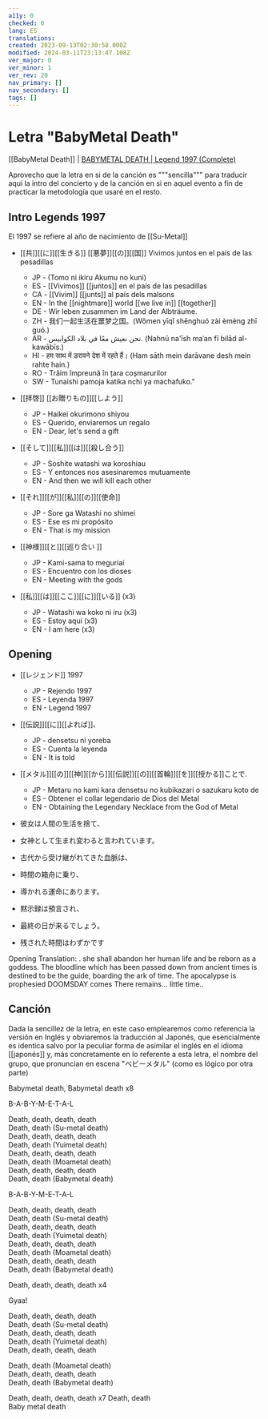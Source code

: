 ```yaml
---
a11y: 0
checked: 0
lang: ES
translations: 
created: 2023-09-13T02:30:58.000Z
modified: 2024-03-11T23:13:47.108Z
ver_major: 0
ver_minor: 1
ver_rev: 20
nav_primary: []
nav_secondary: []
tags: []
---
```

# Letra "BabyMetal Death"

[[BabyMetal Death]] |  [ BABYMETAL DEATH | Legend 1997 (Complete)](https://www.youtube.com/watch?v=jRc9dbgiBPI&ab_channel=GuilhermeCait)

Aprovecho que la letra en si de la canción es """sencilla""" para traducir aqui la intro del concierto y de la canción en si en aquel evento a fin de practicar la metodología que usaré en el resto.

## Intro Legends 1997

El 1997 se refiere al año de nacimiento de [[Su-Metal]] 

* [[共]][[に]][[生きる]] [[悪夢]][[の]][[国]]  Vivimos juntos en el país de las pesadillas
	* JP - (Tomo ni ikiru Akumu no kuni)
	* ES - [[Vivimos]] [[juntos]] en el país de las pesadillas
	* CA - [[Vivim]] [[junts]] al país dels malsons
	* EN - In the [[nightmare]] world [[we live in]] [[together]] 
	* DE - Wir leben zusammen im Land der Albträume.
	* ZH - 我们一起生活在噩梦之国。(Wǒmen yīqǐ shēnghuó zài èmèng zhī guó.)
	* AR - نحن نعيش معًا في بلاد الكوابيس. (Nahnū na'īsh maʿan fī bilād al-kawābīs.)
	* HI - हम साथ में डरावने देश में रहते हैं। (Ham sāth mein darāvane desh mein rahte hain.)
	* RO - Trăim împreună în țara coșmarurilor
	* SW - Tunaishi pamoja katika nchi ya machafuko."

* [[拝啓]] [[お贈りもの]][[しよう]] 
	* JP - Haikei okurimono shiyou 
	* ES - Querido, enviaremos un regalo
	* EN - Dear, let's send a gift

* [[そして]][[私]][[は]][[殺し合う]] 
	* JP - Soshite watashi wa koroshiau 
	* ES - Y entonces nos asesinaremos mutuamente
	* EN - And then we will kill each other 

* [[それ]][[が]][[私]][[の]][[使命]] 
	* JP - Sore ga Watashi no shimei 
	* ES - Ese es mi propósito
	* EN - That is my mission 

- [[神様]][[と]][[巡り合い ]]
	- JP - Kami-sama to meguriai 
	- ES - Encuentro con los dioses 
	- EN - Meeting with the gods 

- [[私]][[は]][[ここ]][[に]][[いる]]  (x3)
	- JP - Watashi wa koko ni iru (x3)
	- ES - Estoy aquí (x3)
	- EN - I am here  (x3)

## Opening 

* [[レジェンド]] 1997
	* JP - Rejendo  1997
	* ES - Leyenda 1997
	* EN - Legend 1997

* [[伝説]][[に]][[よれば]]、
	* JP - densetsu ni yoreba
	* ES - Cuenta la leyenda
	* EN - It is told

* [[メタル]][[の]][[神]][[から]][[伝説]][[の]][[首輪]][[を]][[授かる]]ことで.
	* JP - Metaru no kami kara densetsu no kubikazari o sazukaru koto de
	* ES - Obtener el collar legendario de Dios del Metal
	* EN - Obtaining the Legendary Necklace from the God of Metal

* 彼女は人間の生活を捨て、

* 女神として生まれ変わると言われています。

* 古代から受け継がれてきた血脈は、

* 時間の箱舟に乗り、

* 導かれる運命にあります。

* 黙示録は預言され、

* 最終の日が来るでしょう。

* 残された時間はわずかです

Opening Translation: . 
 she shall abandon her human life and be reborn as a goddess. The bloodline which has been passed down from ancient times is destined to be the guide, boarding the ark of time. The apocalypse is prophesied DOOMSDAY comes There remains... little time..

## Canción

Dada la sencillez de la letra, en este caso emplearemos como referencia la versión en Inglés y obviaremos la traducción al Japonés, que esencialmente es identica salvo por la peculiar forma de asimilar el inglés en el idioma [[japonés]] y, más concretamente en lo referente a esta letra, el nombre del grupo, que pronuncian en escena "ベビーメタル" (como es lógico por otra parte)

Babymetal death, Babymetal death  x8

B-A-B-Y-M-E-T-A-L  

Death, death, death, death  
Death, death (Su-metal death)  
Death, death, death, death  
Death, death (Yuimetal death)  
Death, death, death, death  
Death, death (Moametal death)  
Death, death, death, death  
Death, death (Babymetal death)  

B-A-B-Y-M-E-T-A-L  

Death, death, death, death  
Death, death (Su-metal death)  
Death, death, death, death  
Death, death (Yuimetal death)  
Death, death, death, death  
Death, death (Moametal death)  
Death, death, death, death  
Death, death (Babymetal death)  

Death, death, death, death   x4

Gyaa!  

Death, death, death, death  
Death, death (Su-metal death)  
Death, death, death, death  
Death, death (Yuimetal death)  
Death, death, death, death  

Death, death (Moametal death)  
Death, death, death, death  
Death, death (Babymetal death)  

Death, death, death, death  x7
Death, death  
Baby metal death









